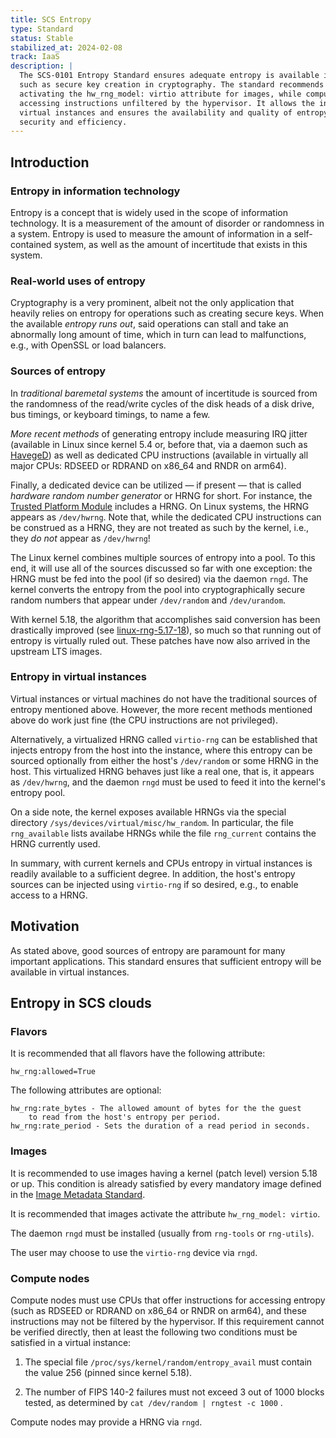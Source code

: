 ```yaml
---
title: SCS Entropy
type: Standard
status: Stable
stabilized_at: 2024-02-08
track: IaaS
description: |
  The SCS-0101 Entropy Standard ensures adequate entropy is available in virtual instances, crucial for operations
  such as secure key creation in cryptography. The standard recommends using kernel version 5.18 or higher and
  activating the hw_rng_model: virtio attribute for images, while compute nodes should employ CPUs with entropy
  accessing instructions unfiltered by the hypervisor. It allows the infusion of the hosts entropy sources into
  virtual instances and ensures the availability and quality of entropy in virtual environments, promoting system
  security and efficiency.
---
```


## Introduction

### Entropy in information technology

Entropy is a concept that is widely used in the scope of information
technology. It is a measurement of the amount of disorder or randomness in
a system. Entropy is used to measure the amount of information in a
self-contained system, as well as the amount of incertitude that exists in this
system.

### Real-world uses of entropy

Cryptography is a very prominent, albeit not the only application that
heavily relies on entropy for operations such as creating secure keys.
When the available _entropy runs out_, said operations can stall and
take an abnormally long amount of time, which in turn can lead to
malfunctions, e.g., with OpenSSL or load balancers.

### Sources of entropy

In _traditional baremetal systems_ the amount of incertitude is sourced
from the randomness of the read/write cycles of the disk heads of a disk drive,
bus timings, or keyboard timings, to name a few.

_More recent methods_ of generating entropy include measuring IRQ jitter
(available in Linux since kernel 5.4 or, before that, via a daemon such as
[HavegeD](http://www.issihosts.com/haveged/)) as well as dedicated CPU
instructions (available in virtually all major CPUs: RDSEED or RDRAND
on x86_64 and RNDR on arm64).

Finally, a dedicated device can be utilized — if present — that is
called _hardware random number generator_ or HRNG for short. For instance,
the [Trusted Platform Module](https://en.wikipedia.org/wiki/Trusted_Platform_Module)
includes a HRNG. On Linux systems, the HRNG appears as `/dev/hwrng`.
Note that, while the dedicated CPU instructions can be construed as
a HRNG, they are not treated as such by the kernel, i.e., they _do not_
appear as `/dev/hwrng`!

The Linux kernel combines multiple sources of entropy into a pool. To this
end, it will use all of the sources discussed so far with one exception:
the HRNG must be fed into the pool (if so desired) via the daemon `rngd`.
The kernel converts the entropy from the pool into cryptographically
secure random numbers that appear under `/dev/random` and `/dev/urandom`.

With kernel 5.18, the algorithm that accomplishes
said conversion has been drastically improved (see
[linux-rng-5.17-18](https://web.archive.org/web/20230321040526/https://www.zx2c4.com/projects/linux-rng-5.17-5.18/)),
so much so that running out of entropy is virtually ruled out.
These patches have now also arrived in the upstream LTS images.

### Entropy in virtual instances

Virtual instances or virtual machines do not have the traditional sources
of entropy mentioned above. However, the more recent methods mentioned
above do work just fine (the CPU instructions are not privileged).

Alternatively, a virtualized HRNG called `virtio-rng` can be established
that injects entropy from the host into the instance, where this
entropy can be sourced optionally from either the host's `/dev/random` or
some HRNG in the host. This virtualized HRNG behaves just like a real
one, that is, it appears as `/dev/hwrng`, and the daemon `rngd` must
be used to feed it into the kernel's entropy pool.

On a side note, the kernel exposes available HRNGs via the special
directory `/sys/devices/virtual/misc/hw_random`. In particular, the
file `rng_available` lists availabe HRNGs while the file `rng_current`
contains the HRNG currently used.

In summary, with current kernels and CPUs entropy in virtual instances
is readily available to a sufficient degree. In addition, the host's
entropy sources can be injected using `virtio-rng` if so desired, e.g.,
to enable access to a HRNG.

## Motivation

As stated above, good sources of entropy are paramount for many
important applications. This standard ensures that sufficient entropy
will be available in virtual instances.

## Entropy in SCS clouds

### Flavors

It is recommended that all flavors have the following attribute:

```console
hw_rng:allowed=True
```

The following attributes are optional:

```console
hw_rng:rate_bytes - The allowed amount of bytes for the the guest
    to read from the host's entropy per period.
hw_rng:rate_period - Sets the duration of a read period in seconds.
```

### Images

It is recommended to use images having a kernel (patch level) version 5.18
or up. This condition is already satisfied by every mandatory image defined
in the [Image Metadata Standard](https://github.com/SovereignCloudStack/standards/blob/main/Standards/scs-0102-v1-image-metadata.md).

It is recommended that images activate the attribute `hw_rng_model: virtio`.

The daemon `rngd` must be installed (usually from `rng-tools`
or `rng-utils`).

The user may choose to use the `virtio-rng` device via `rngd`.

### Compute nodes

Compute nodes must use CPUs that offer instructions for accessing
entropy (such as RDSEED or RDRAND on x86_64 or RNDR on arm64), and
these instructions may not be filtered by the hypervisor.
If this requirement cannot be verified directly, then at least the
following two conditions must be satisfied in a virtual instance:

1. The special file `/proc/sys/kernel/random/entropy_avail` must contain
the value 256 (pinned since kernel 5.18).

2. The number of FIPS 140-2 failures must not exceed 3 out of 1000 blocks
tested, as determined by `cat /dev/random | rngtest -c 1000` .

Compute nodes may provide a HRNG via `rngd`.

